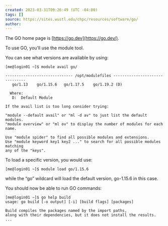 ```yaml
---
created: 2023-03-31T09:26:49 (UTC -04:00)
tags: []
source: https://sites.wustl.edu/chpc/resources/software/go/
author:
---
```


The GO home page is [https://go.dev](https://go.dev/).

To use GO, you’ll use the module tool.

You can see what versions are available by using:

```
[me@login01 ~]$ module avail go/

------------------------------ /opt/modulefiles -------------------------------
   go/1.13    go/1.15.6   go/1.17.5    go/1.19.2 (D)

  Where:
   D:  Default Module

If the avail list is too long consider trying:

"module --default avail" or "ml -d av" to just list the default modules.
"module overview" or "ml ov" to display the number of modules for each name.

Use "module spider" to find all possible modules and extensions.
Use "module keyword key1 key2 ..." to search for all possible modules matching
any of the "keys".
```

To load a specific version, you would use:

```
[me@login01 ~]$ module load go/1.15.6
```

while the “go” wildcard will load the default version, go-1.15.6 in this case.

You should now be able to run GO commands:

```
[me@login01 ~]$ go help build
usage: go build [-o output] [-i] [build flags] [packages]

Build compiles the packages named by the import paths,
along with their dependencies, but it does not install the results.
...
```
